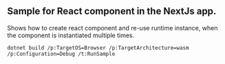 ## Sample for React component in the NextJs app.

Shows how to create react component and re-use runtime instance, when the component is instantiated multiple times.

```
dotnet build /p:TargetOS=Browser /p:TargetArchitecture=wasm /p:Configuration=Debug /t:RunSample
```